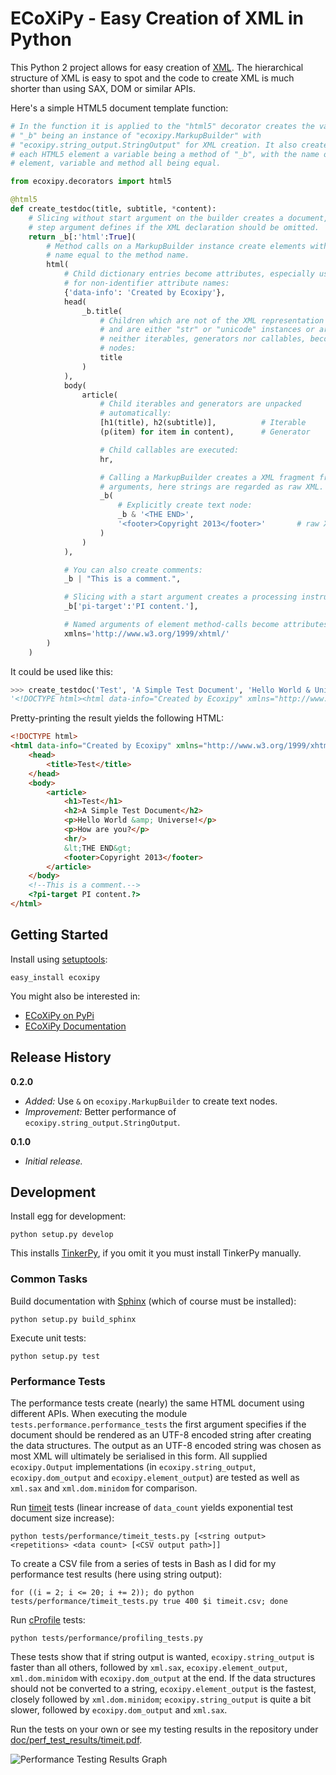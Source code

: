 ECoXiPy - Easy Creation of XML in Python
========================================

This Python 2 project allows for easy creation of
[XML](http://www.w3.org/XML/).
The hierarchical structure of XML is easy to spot and the code to create XML
is much shorter than using SAX, DOM or similar APIs.

Here's a simple HTML5 document template function:

```python
# In the function it is applied to the "html5" decorator creates the variable
# "_b" being an instance of "ecoxipy.MarkupBuilder" with
# "ecoxipy.string_output.StringOutput" for XML creation. It also creates for
# each HTML5 element a variable being a method of "_b", with the name of
# element, variable and method all being equal.

from ecoxipy.decorators import html5

@html5
def create_testdoc(title, subtitle, *content):
    # Slicing without start argument on the builder creates a document, the
    # step argument defines if the XML declaration should be omitted.
    return _b[:'html':True](
        # Method calls on a MarkupBuilder instance create elements with the
        # name equal to the method name.
        html(
            # Child dictionary entries become attributes, especially useful
            # for non-identifier attribute names:
            {'data-info': 'Created by Ecoxipy'},
            head(
                _b.title(
                    # Children which are not of the XML representation
                    # and are either "str" or "unicode" instances or are
                    # neither iterables, generators nor callables, become text
                    # nodes:
                    title
                )
            ),
            body(
                article(
                    # Child iterables and generators are unpacked
                    # automatically:
                    [h1(title), h2(subtitle)],          # Iterable
                    (p(item) for item in content),      # Generator

                    # Child callables are executed:
                    hr,

                    # Calling a MarkupBuilder creates a XML fragment from the
                    # arguments, here strings are regarded as raw XML.
                    _b(
                        # Explicitly create text node:
                        _b & '<THE END>',
                        '<footer>Copyright 2013</footer>'       # raw XML
                    )
                )
            ),

            # You can also create comments:
            _b | "This is a comment.",

            # Slicing with a start argument creates a processing instruction:
            _b['pi-target':'PI content.'],

            # Named arguments of element method-calls become attributes:
            xmlns='http://www.w3.org/1999/xhtml/'
        )
    )
```


It could be used like this:

```python
>>> create_testdoc('Test', 'A Simple Test Document', 'Hello World & Universe!', 'How are you?')
'<!DOCTYPE html><html data-info="Created by Ecoxipy" xmlns="http://www.w3.org/1999/xhtml/"><head><title>Test</title></head><body><article><h1>Test</h1><h2>A Simple Test Document</h2><p>Hello World &amp; Universe!</p><p>How are you?</p><hr/>&lt;THE END&gt;<footer>Copyright 2013</footer><!--This is a comment.--><?pi-target PI content.?></article></body></html>'
```

Pretty-printing the result yields the following HTML:

```HTML
<!DOCTYPE html>
<html data-info="Created by Ecoxipy" xmlns="http://www.w3.org/1999/xhtml/">
    <head>
        <title>Test</title>
    </head>
    <body>
        <article>
            <h1>Test</h1>
            <h2>A Simple Test Document</h2>
            <p>Hello World &amp; Universe!</p>
            <p>How are you?</p>
            <hr/>
            &lt;THE END&gt;
            <footer>Copyright 2013</footer>
        </article>
    </body>
    <!--This is a comment.-->
    <?pi-target PI content.?>
</html>
```


## Getting Started

Install using [setuptools](https://pypi.python.org/pypi/setuptools):

    easy_install ecoxipy


You might also be interested in:

* [ECoXiPy on PyPi](https://pypi.python.org/pypi/ECoXiPy)
* [ECoXiPy Documentation](http://pythonhosted.org/ECoXiPy/)


## Release History

**0.2.0**
* *Added:* Use `&` on `ecoxipy.MarkupBuilder` to create text nodes.
* *Improvement:* Better performance of `ecoxipy.string_output.StringOutput`.


**0.1.0**
* *Initial release.*


## Development

Install egg for development:

    python setup.py develop


This installs [TinkerPy](https://github.com/IvIePhisto/TinkerPy), if you omit
it you must install TinkerPy manually.


### Common Tasks

Build documentation with [Sphinx](http://sphinx-doc.org) (which of course
must be installed):

    python setup.py build_sphinx

Execute unit tests:

    python setup.py test


### Performance Tests

The performance tests create (nearly) the same HTML document using different
APIs. When executing the module `tests.performance.performance_tests` the
first argument specifies if the document should be rendered as an UTF-8
encoded string after creating the data structures. The output as an UTF-8
encoded string was chosen as most XML will ultimately be serialised in this
form. All supplied `ecoxipy.Output` implementations (in
`ecoxipy.string_output`, `ecoxipy.dom_output` and `ecoxipy.element_output`)
are tested as well as `xml.sax` and `xml.dom.minidom` for comparison.


Run [timeit](http://docs.python.org/2/library/timeit.html) tests (linear
increase of `data_count` yields exponential test document size increase):

    python tests/performance/timeit_tests.py [<string output> <repetitions> <data count> [<CSV output path>]]


To create a CSV file from a series of tests in Bash as I did for my
performance test results (here using string output):

    for ((i = 2; i <= 20; i += 2)); do python tests/performance/timeit_tests.py true 400 $i timeit.csv; done


Run [cProfile](http://docs.python.org/2/library/profile.html) tests:

    python tests/performance/profiling_tests.py


These tests show that if string output is wanted, `ecoxipy.string_output` is
faster than all others, followed by `xml.sax`, `ecoxipy.element_output`,
`xml.dom.minidom` with `ecoxipy.dom_output` at the end. If the data structures
should not be converted to a string, `ecoxipy.element_output` is the fastest,
closely followed by `xml.dom.minidom`; `ecoxipy.string_output` is quite a bit
slower, followed by `ecoxipy.dom_output` and `xml.sax`.

Run the tests on your own or see my testing results in the repository under
[doc/perf_test_results/timeit.pdf](https://raw.github.com/IvIePhisto/ECoXiPy/master/doc/perf_test_results/timeit.pdf).

![Performance Testing Results Graph](https://raw.github.com/IvIePhisto/ECoXiPy/master/doc/perf_test_results/timeit.png)
